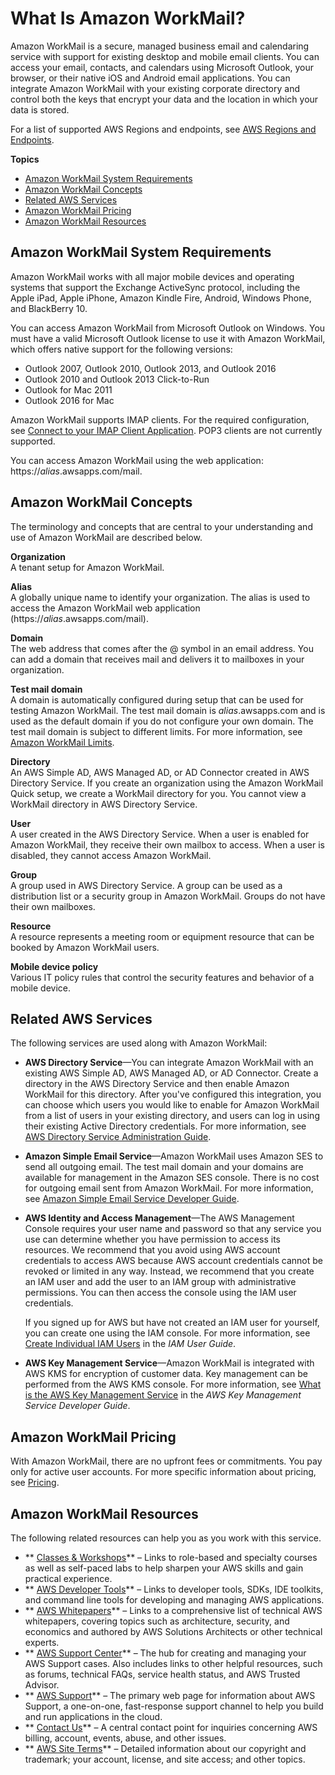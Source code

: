 # What Is Amazon WorkMail?<a name="what_is"></a>

Amazon WorkMail is a secure, managed business email and calendaring service with support for existing desktop and mobile email clients\. You can access your email, contacts, and calendars using Microsoft Outlook, your browser, or their native iOS and Android email applications\. You can integrate Amazon WorkMail with your existing corporate directory and control both the keys that encrypt your data and the location in which your data is stored\.

For a list of supported AWS Regions and endpoints, see [AWS Regions and Endpoints](http://docs.aws.amazon.com/general/latest/gr/rande.html#wm_region)\.

**Topics**
+ [Amazon WorkMail System Requirements](#accessing_workmail)
+ [Amazon WorkMail Concepts](#workmail_concepts)
+ [Related AWS Services](#related_services)
+ [Amazon WorkMail Pricing](#workmail_pricing)
+ [Amazon WorkMail Resources](#RelatedResources)

## Amazon WorkMail System Requirements<a name="accessing_workmail"></a>

Amazon WorkMail works with all major mobile devices and operating systems that support the Exchange ActiveSync protocol, including the Apple iPad, Apple iPhone, Amazon Kindle Fire, Android, Windows Phone, and BlackBerry 10\.

You can access Amazon WorkMail from Microsoft Outlook on Windows\. You must have a valid Microsoft Outlook license to use it with Amazon WorkMail, which offers native support for the following versions:
+ Outlook 2007, Outlook 2010, Outlook 2013, and Outlook 2016
+ Outlook 2010 and Outlook 2013 Click\-to\-Run
+ Outlook for Mac 2011
+ Outlook 2016 for Mac

Amazon WorkMail supports IMAP clients\. For the required configuration, see [Connect to your IMAP Client Application](http://docs.aws.amazon.com/workmail/latest/userguide/using_IMAP_client.html)\. POP3 clients are not currently supported\.

You can access Amazon WorkMail using the web application: https://*alias*\.awsapps\.com/mail\.

## Amazon WorkMail Concepts<a name="workmail_concepts"></a>

The terminology and concepts that are central to your understanding and use of Amazon WorkMail are described below\.

**Organization**  
A tenant setup for Amazon WorkMail\.

**Alias**  
A globally unique name to identify your organization\. The alias is used to access the Amazon WorkMail web application \(https://*alias*\.awsapps\.com/mail\)\.

**Domain**  
The web address that comes after the @ symbol in an email address\. You can add a domain that receives mail and delivers it to mailboxes in your organization\.

**Test mail domain**  
A domain is automatically configured during setup that can be used for testing Amazon WorkMail\. The test mail domain is *alias*\.awsapps\.com and is used as the default domain if you do not configure your own domain\. The test mail domain is subject to different limits\. For more information, see [Amazon WorkMail Limits](workmail_limits.md)\.

**Directory**  
An AWS Simple AD, AWS Managed AD, or AD Connector created in AWS Directory Service\. If you create an organization using the Amazon WorkMail Quick setup, we create a WorkMail directory for you\. You cannot view a WorkMail directory in AWS Directory Service\.

**User**  
A user created in the AWS Directory Service\. When a user is enabled for Amazon WorkMail, they receive their own mailbox to access\. When a user is disabled, they cannot access Amazon WorkMail\.

**Group**  
A group used in AWS Directory Service\. A group can be used as a distribution list or a security group in Amazon WorkMail\. Groups do not have their own mailboxes\.

**Resource**  
A resource represents a meeting room or equipment resource that can be booked by Amazon WorkMail users\.

**Mobile device policy**  
Various IT policy rules that control the security features and behavior of a mobile device\.

## Related AWS Services<a name="related_services"></a>

The following services are used along with Amazon WorkMail:
+ **AWS Directory Service**—You can integrate Amazon WorkMail with an existing AWS Simple AD, AWS Managed AD, or AD Connector\. Create a directory in the AWS Directory Service and then enable Amazon WorkMail for this directory\. After you've configured this integration, you can choose which users you would like to enable for Amazon WorkMail from a list of users in your existing directory, and users can log in using their existing Active Directory credentials\. For more information, see [AWS Directory Service Administration Guide](http://docs.aws.amazon.com/directoryservice/latest/admin-guide/)\.
+ **Amazon Simple Email Service**—Amazon WorkMail uses Amazon SES to send all outgoing email\. The test mail domain and your domains are available for management in the Amazon SES console\. There is no cost for outgoing email sent from Amazon WorkMail\. For more information, see [Amazon Simple Email Service Developer Guide](http://docs.aws.amazon.com/ses/latest/DeveloperGuide/)\.
+ **AWS Identity and Access Management**—The AWS Management Console requires your user name and password so that any service you use can determine whether you have permission to access its resources\. We recommend that you avoid using AWS account credentials to access AWS because AWS account credentials cannot be revoked or limited in any way\. Instead, we recommend that you create an IAM user and add the user to an IAM group with administrative permissions\. You can then access the console using the IAM user credentials\.

  If you signed up for AWS but have not created an IAM user for yourself, you can create one using the IAM console\. For more information, see [Create Individual IAM Users](http://docs.aws.amazon.com/IAM/latest/UserGuide/IAMBestPractices.html#create-iam-users) in the *IAM User Guide*\.
+ **AWS Key Management Service**—Amazon WorkMail is integrated with AWS KMS for encryption of customer data\. Key management can be performed from the AWS KMS console\. For more information, see [What is the AWS Key Management Service](http://docs.aws.amazon.com/kms/latest/developerguide/overview.html) in the *AWS Key Management Service Developer Guide*\.

## Amazon WorkMail Pricing<a name="workmail_pricing"></a>

With Amazon WorkMail, there are no upfront fees or commitments\. You pay only for active user accounts\. For more specific information about pricing, see [Pricing](http://aws.amazon.com/workmail/pricing)\.

## Amazon WorkMail Resources<a name="RelatedResources"></a>

The following related resources can help you as you work with this service\.
+ ** [Classes & Workshops](https://aws.amazon.com/training/course-descriptions/)** – Links to role\-based and specialty courses as well as self\-paced labs to help sharpen your AWS skills and gain practical experience\.
+ ** [AWS Developer Tools](https://aws.amazon.com/tools/)** – Links to developer tools, SDKs, IDE toolkits, and command line tools for developing and managing AWS applications\.
+ ** [AWS Whitepapers](https://aws.amazon.com/whitepapers/)** – Links to a comprehensive list of technical AWS whitepapers, covering topics such as architecture, security, and economics and authored by AWS Solutions Architects or other technical experts\.
+ ** [AWS Support Center](https://console.aws.amazon.com/support/home#/)** – The hub for creating and managing your AWS Support cases\. Also includes links to other helpful resources, such as forums, technical FAQs, service health status, and AWS Trusted Advisor\.
+ ** [AWS Support](https://aws.amazon.com/premiumsupport/)** – The primary web page for information about AWS Support, a one\-on\-one, fast\-response support channel to help you build and run applications in the cloud\.
+ ** [Contact Us](https://aws.amazon.com/contact-us/)** – A central contact point for inquiries concerning AWS billing, account, events, abuse, and other issues\. 
+ ** [AWS Site Terms](https://aws.amazon.com/terms/)** – Detailed information about our copyright and trademark; your account, license, and site access; and other topics\.
